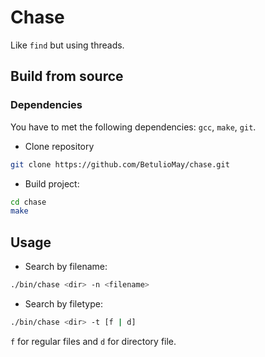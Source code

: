# Chase

Like `find` but using threads.

## Build from source

### Dependencies
You have to met the following dependencies: `gcc`, `make`, `git`.

- Clone repository
```bash
git clone https://github.com/BetulioMay/chase.git
```
- Build project:
```bash
cd chase
make
```

## Usage

- Search by filename:
```bash
./bin/chase <dir> -n <filename>
```
- Search by filetype:
```bash
./bin/chase <dir> -t [f | d]
```
`f` for regular files and `d` for directory file.

